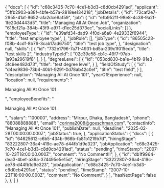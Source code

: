 {
    "docs": [
        {
            "id": "c68c3425-7c70-4ce1-b3d3-c8d0cb4291ad",
            "applicant": "5ffb2903-a38f-4bfe-b57a-2818ee134218",
            "jobDetails": {
                "id": "72caf2e7-2955-41af-8652-afa2dce9af59",
                "job": {
                    "id": "efb95211-98e8-4c38-9a2f-1fe20d4443d5",
                    "title": "Managing All At Once Job",
                    "organization": "618cf21a-384b-43f9-a971-d1ec25d373ec",
                    "socialLinks": []
                },
                "employeeType": {
                    "id": "e39afd34-dad9-4f0d-a6a0-4e29332f6944",
                    "title": "test employee type",
                },
                "jobRole": [],
                "jobType": {
                    "id": "86505c23-f08b-4cdf-8b76-3cab17ad6750",
                    "title": "test job type",
                },
                "designation": null,
                "skills": [
                    {
                        "id": "732e1796-7a71-4931-bd5a-239c1f015edb",
                        "title": "test skills 2",
                        "industryTypeId": [
                            "02c39e58-cb1c-49f7-97ab-1a93a29619f8"
                        ],
                    }
                ],
                "degreeLevel": [
                    {
                        "id": "053cd830-ba1e-4b19-91e3-3fc9ee482d73",
                        "title": "test degree level",
                    }
                ],
                "fieldOfStudy": [
                    {
                        "id": "d4ea9836-73b4-40b1-9291-0d78ab42c0ef",
                        "title": "test field",
                    }
                ],
                "description": "Managing All At Once 101",
                "yearOfExperience": null,
                "location": null,
                "requirements": "<p>Managing All At Once 101</p>",
                "employeeBenefits": "<p>Managing All At Once 101</p>",
                "salary": "100000",
                "address": "Mirpur, Dhaka, Bangladesh",
                "phone": "88088888888",
                "email": "corinna2008@goeschman.com",
                "contactInfo": "Managing All At Once 101",
                "publishDate": null,
                "deadline": "2025-02-28T00:00:00.000Z",
                "jobStatus": true,
            },
            "applicationStatus": {
                "docs": [
                    {
                        "id": "64625612-c6b5-434b-966b-fa81b1219b7d",
                        "hiringStage": "83222807-36a4-419c-ae78-d44fb1d9e323",
                        "jobApplication": "c68c3425-7c70-4ce1-b3d3-c8d0cb4291ad",
                        "status": "pending",
                        "timeStamp": "2007-10-23T18:00:00.000Z",
                        "comment": "No Comment!!!",
                    },
                    {
                        "id": "db1f9964-dea3-4bef-a36a-374495e5e15d",
                        "hiringStage": "83222807-36a4-419c-ae78-d44fb1d9e323",
                        "jobApplication": "c68c3425-7c70-4ce1-b3d3-c8d0cb4291ad",
                        "status": "pending",
                        "timeStamp": "2007-10-23T18:00:00.000Z",
                        "comment": "No Comment!",
                    }
                ],
                "hasNextPage": false
            },
        },
    ]
}